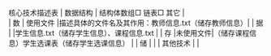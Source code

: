 核心技术描述表
|     数据结构    | 结构体数组□   链表□     其它                      |  
|  数  | 使用文件 |描述具体的文件名及其作用：教师信息.txt（储存教师信息）|
|  据  |         |学生信息.txt（储存学生信息）、课程信息.txt           |
|  存  |未使用文件|（储存课程信息）学生选课表（储存学生选课信息）        |
|  储  |                                                            | 
|     其他技术    |                                                  | 
